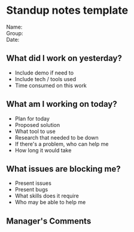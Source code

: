 # Standup notes template
Name:\
Group:\
Date:
## What did I work on yesterday?
- Include demo if need to
- Include  tech / tools used
- Time consumed on this work

## What am I working on today?
- Plan for today
- Proposed solution
- What tool to use
- Research that needed to be down
- If there's a problem, who can help me
- How long it would take


## What issues are blocking me?
- Present issues
- Present bugs
- What skills does it require
- Who may be able to help me

## Manager's Comments



